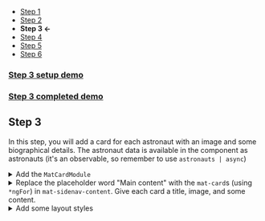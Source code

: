 * [Step 1](./step_1.md)
* [Step 2](./step_2.md)
* **Step 3 <-**
* [Step 4](./step_4.md)
* [Step 5](./step_5.md)
* [Step 6](./step_6.md)

### [Step 3 setup demo](https://stackblitz.com/github/rnocc/blast-off-with-am/tree/step-2)
### [Step 3 completed demo](https://stackblitz.com/github/rnocc/blast-off-with-am/tree/step-3)

## Step 3

In this step, you will add a card for each astronaut with an image and some biographical details. The astronaut data is available in the component as astronauts (it's an observable, so remember to use <code>astronauts | async</code>)

<details><summary>Add the <code>MatCardModule</code></summary>

`app.module.ts`

```ts
import { MatCardModule } from '@angular/material/card';

@NgModule({
  ...
  imports: [
    ...
    MatCardModule,
  ],
  ...
})
```
</details>

<details><summary>Replace the placeholder word "Main content" with the <code>mat-card</code>s (using <code>*ngFor</code>) in <code>mat-sidenav-content</code>. Give each card a title, image, and some content.</summary>

`app.component.html` 

```html
  <mat-sidenav-content role="region">
    <mat-card *ngFor="let astronaut of astronauts | async">
      <mat-card-title>{{astronaut.name}}</mat-card-title>
      <img mat-card-image [src]="astronaut.photo">
      <mat-card-content>
        <dl>
          <dt class="mat-small">Name</dt>
          <dd class="mat-body-2">{{ astronaut.name }}</dd>
          <dt class="mat-small">Space walks</dt>
          <dd class="mat-body-2">{{ astronaut.spaceWalks }}</dd>
          <dt class="mat-small">Undergraduate major</dt>
          <dd class="mat-body-2">{{ astronaut.undergraduateMajor }}</dd>
        </dl>
      </mat-card-content>
    </mat-card>
  </mat-sidenav-content>
```
</details>

<details><summary>Add some layout styles</summary>

`app.component.css` 

```css
mat-sidenav-content {
  padding: 16px;
  display: grid;
  grid-gap: 10px;
  grid-template-columns: repeat(auto-fill, 280px);
}

mat-card {
  width: 232px;
}

[mat-card-image] {
  height: 330px;
}

dl {
  display: grid;
  grid-template-columns: 2fr 3fr;
}

dd {
  margin-inline-start: 0;
}
```
</details>
